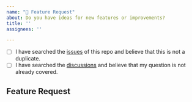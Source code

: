 ```yaml
---
name: "🎁 Feature Request"
about: Do you have ideas for new features or improvements?
title: ''
assignees: ''

---
```


<!--
    Hi there! Thank you for submitting a feature request!
-->

<!-- All the below steps should be completed before submitting your issue. Checked checkbox should look like this: [x] -->
- [ ] I have searched the [issues](https://github.com/nvarner/typst-lsp/issues) of this repo and believe that this is not a duplicate.
- [ ] I have searched the [discussions](https://github.com/nvarner/typst-lsp/discussions) and believe that my question is not already covered.

## Feature Request
<!-- Now feel free to write your request, and please be as descriptive as possible! -->
<!-- Thanks again 🙌 ❤ -->